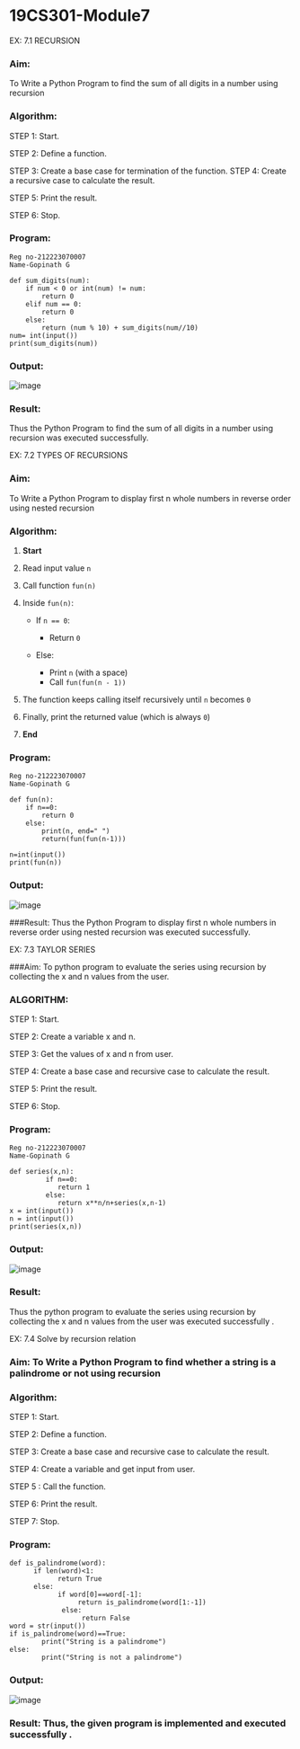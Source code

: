# 19CS301-Module7
EX: 7.1 RECURSION

### Aim: 
To Write a Python Program to find the sum of all digits in a number using recursion
### Algorithm:
STEP 1: Start.

STEP 2: Define a function.

STEP 3: Create a base case for termination of the function. STEP 4: Create a recursive case to calculate the result.

STEP 5: Print the result. 

STEP 6: Stop.

### Program:
```
Reg no-212223070007
Name-Gopinath G

def sum_digits(num):
    if num < 0 or int(num) != num:
        return 0
    elif num == 0:
        return 0
    else:
        return (num % 10) + sum_digits(num//10)
num= int(input())
print(sum_digits(num))
```
### Output:
![image](https://github.com/user-attachments/assets/769a05da-cd87-4789-9d05-f0585ae6a580)


### Result: 
Thus the Python Program to find the sum of all digits in a number using recursion was executed successfully.
 

EX: 7.2 TYPES OF RECURSIONS

### Aim:
To Write a Python Program  to display first n whole numbers in reverse order using nested recursion

### Algorithm:

1. **Start**
2. Read input value `n`
3. Call function `fun(n)`
4. Inside `fun(n)`:

   * If `n == 0`:

     * Return `0`
   * Else:

     * Print `n` (with a space)
     * Call `fun(fun(n - 1))`
5. The function keeps calling itself recursively until `n` becomes `0`
6. Finally, print the returned value (which is always `0`)
7. **End**

### Program:
```
Reg no-212223070007
Name-Gopinath G

def fun(n):
    if n==0:
        return 0
    else:
        print(n, end=" ")
        return(fun(fun(n-1)))
        
n=int(input())
print(fun(n))

```
### Output:
![image](https://github.com/user-attachments/assets/37b97260-cc0e-4658-a891-256630f17977)

###Result: 
Thus the Python Program  to display first n whole numbers in reverse order using nested recursion was executed successfully.
 


EX: 7.3 TAYLOR SERIES

###Aim: 
To python program to evaluate the series using recursion by collecting the x and n values from the user.

### ALGORITHM:
STEP 1: Start.

STEP 2: Create a variable x and n.

STEP 3: Get the values of x and n from user.

STEP 4: Create a base case and recursive case to calculate the result.

STEP 5: Print the result.

STEP 6: Stop.
### Program:
```
Reg no-212223070007
Name-Gopinath G

def series(x,n):
         if n==0:
            return 1
         else:
            return x**n/n+series(x,n-1)
x = int(input())
n = int(input())
print(series(x,n))
```
### Output:
![image](https://github.com/user-attachments/assets/1d00b1a4-cecb-466f-8593-805f00d27461)

 
### Result: 
Thus the python program to evaluate the series using recursion by collecting the x and n values from the user was executed successfully .
 

EX: 7.4 Solve by recursion relation

### Aim: To Write a Python Program to find whether a string is a palindrome or not using recursion

### Algorithm:
STEP 1: Start.

STEP 2: Define a function.

STEP 3: Create a base case and recursive case to calculate the result.

STEP 4: Create a variable and get input from user.

STEP 5 : Call the function.

STEP 6: Print the result.

STEP 7: Stop.

### Program:
```
def is_palindrome(word):
      if len(word)<1:
            return True
      else:
            if word[0]==word[-1]:
                 return is_palindrome(word[1:-1])
             else:
                  return False
word = str(input())
if is_palindrome(word)==True:
        print("String is a palindrome")
else:
        print("String is not a palindrome")
```
### Output:
![image](https://github.com/user-attachments/assets/d30ef836-1901-448a-a146-dc905fdc3198)

### Result: Thus, the given program is implemented and executed successfully .
 

